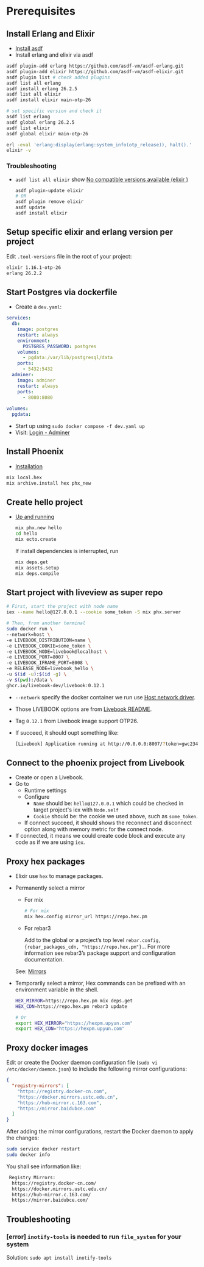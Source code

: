# Prerequisites

## Install Erlang and Elixir

- [Install asdf](https://asdf-vm.com/guide/getting-started.html)
- Install erlang and elixir via asdf
  
```sh
asdf plugin-add erlang https://github.com/asdf-vm/asdf-erlang.git
asdf plugin-add elixir https://github.com/asdf-vm/asdf-elixir.git
asdf plugin list # check added plugins 
asdf list all erlang
asdf install erlang 26.2.5
asdf list all elixir
asdf install elixir main-otp-26

# set specific version and check it
asdf list erlang
asdf global erlang 26.2.5
asdf list elixir 
asdf global elixir main-otp-26

erl -eval 'erlang:display(erlang:system_info(otp_release)), halt().'
elixir -v
```

### Troubleshooting

- `asdf list all elixir` show [No compatible versions available (elixir )](https://github.com/asdf-vm/asdf-elixir/issues/128)

  ```sh
  asdf plugin-update elixir
  # OR 
  asdf plugin remove elixir
  asdf update 
  asdf install elixir
  ```

## Setup specific elixir and erlang version per project

Edit `.tool-versions` file in the root of your project:

```txt
elixir 1.16.1-otp-26
erlang 26.2.2
```

## Start Postgres via dockerfile

- Create a `dev.yaml`:

```yaml
services:
  db:
    image: postgres
    restart: always
    environment:
      POSTGRES_PASSWORD: postgres
    volumes:
      - pgdata:/var/lib/postgresql/data
    ports:
      - 5432:5432
  adminer:
    image: adminer
    restart: always
    ports:
      - 8080:8080
      
volumes:
  pgdata:
```

- Start up using `sudo docker compose -f dev.yaml up`
- Visit: [Login - Adminer](http://localhost:8080/)
  
## Install Phoenix

- [Installation](https://hexdocs.pm/phoenix/installation.html)
  
```sh 
mix local.hex
mix archive.install hex phx_new
```

## Create hello project

- [Up and running](https://hexdocs.pm/phoenix/up_and_running.html)
  
  ```sh 
  mix phx.new hello
  cd hello
  mix ecto.create
  ```

  If install dependencies is interrupted, run

  ```sh
  mix deps.get
  mix assets.setup
  mix deps.compile
  ```

## Start project with liveview as super repo

```sh
# First, start the project with node name
iex --name hello@127.0.0.1 --cookie some_token -S mix phx.server

# Then, from another terminal 
sudo docker run \
--network=host \
-e LIVEBOOK_DISTRIBUTION=name \
-e LIVEBOOK_COOKIE=some_token \
-e LIVEBOOK_NODE=livebook@localhost \
-e LIVEBOOK_PORT=8007 \
-e LIVEBOOK_IFRAME_PORT=8008 \
-e RELEASE_NODE=livebook_hello \
-u $(id -u):$(id -g) \
-v $(pwd):/data \
ghcr.io/livebook-dev/livebook:0.12.1
```

- `--network` specify the docker container we run use [Host network driver](https://docs.docker.com/network/drivers/host/).
- Those LIVEBOOK options are from [Livebook README](https://github.com/livebook-dev/livebook/releases).
- Tag `0.12.1` from Livebook image support OTP26.
- If succeed, it should oupt something like:

  ```sh
  [Livebook] Application running at http://0.0.0.0:8007/?token=gwc234cmrxsfnqkaeeu6hv7wjhg3qe2g
  ```

## Connect to the phoenix project from Livebook

- Create or open a Livebook.
- Go to
  - Runtime settings
  - Configure
    - `Name` should be: `hello@127.0.0.1` which could be checked in target project's iex with `Node.self`
    - `Cookie` should be: the cookie we used above, such as `some_token`.
  - If connect succeed, it should shows the reconnect and disconnect option along with memory metric for the connect node.
- If connected, it means we could create code block and execute any code as if we are using `iex`.

## Proxy hex packages

- Elixir use `hex` to manage packages.
- Permanently select a mirror
  - For mix
  
      ```sh
      # For mix 
      mix hex.config mirror_url https://repo.hex.pm 
      ```

  - For rebar3
  
    Add to the global or a project’s top level `rebar.config, {rebar_packages_cdn, "https://repo.hex.pm"}.`. For more information see rebar3’s package support and configuration documentation.

  See: [Mirrors](https://hex.pm/docs/mirrors)

- Temporarily select a mirror, Hex commands can be prefixed with an environment variable in the shell.
  
  ```sh
  HEX_MIRROR=https://repo.hex.pm mix deps.get
  HEX_CDN=https://repo.hex.pm rebar3 update

  # Or 
  export HEX_MIRROR="https://hexpm.upyun.com"
  export HEX_CDN="https://hexpm.upyun.com"
  ```

## Proxy docker images

Edit or create the Docker daemon configuration file (`sudo vi /etc/docker/daemon.json`) to include the following mirror configurations:

```json
{
  "registry-mirrors": [
    "https://registry.docker-cn.com",
    "https://docker.mirrors.ustc.edu.cn",
    "https://hub-mirror.c.163.com",
    "https://mirror.baidubce.com"
  ]
}
```

After adding the mirror configurations, restart the Docker daemon to apply the changes:

```sh
sudo service docker restart
sudo docker info
```

You shall see information like:

```txt
 Registry Mirrors:
  https://registry.docker-cn.com/
  https://docker.mirrors.ustc.edu.cn/
  https://hub-mirror.c.163.com/
  https://mirror.baidubce.com/
```

## Troubleshooting

### [error] `inotify-tools` is needed to run `file_system` for your system

Solution: `sudo apt install inotify-tools`